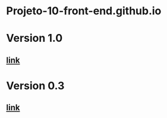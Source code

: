 # Projeto-10-front-end.github.io

# Version 1.0
## [link](https://thiagomassenomaciel.github.io/Projeto-10--front-end.github.io/Version%201.0%20-%20No%20coments/index.html)
# Version 0.3
## [link](https://thiagomassenomaciel.github.io/Projeto-10-front-end.github.io/)
